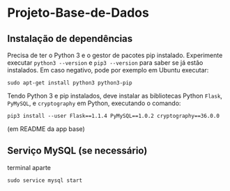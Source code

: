# Projeto-Base-de-Dados


## Instalação de dependências

Precisa de ter o Python 3 e o gestor de pacotes pip instalado.
Experimente executar `python3 --version` e `pip3 --version` para saber
se já estão instalados. Em caso negativo, pode por exemplo em Ubuntu
executar:

```
sudo apt-get install python3 python3-pip
```

Tendo Python 3 e pip instalados, deve instalar as bibliotecas Python `Flask`, `PyMySQL`, e `cryptography` em Python, executando o comando:

```
pip3 install --user Flask==1.1.4 PyMySQL==1.0.2 cryptography==36.0.0
``` 
(em README da app base)

## Serviço MySQL (se necessário)
terminal aparte
```
sudo service mysql start
``` 
